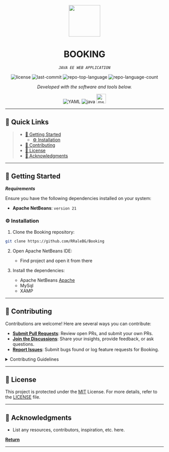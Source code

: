 
<p align="center" id="readme">
  <img src="https://cdn-icons-png.flaticon.com/512/6295/6295417.png" width="100" />
</p>
<p align="center">
    <h1 align="center">BOOKING</h1>
</p>
<p align="center">
    <em><code> JAVA EE WEB APPLICATION </code></em>
</p>
<p align="center">
	<img src="https://img.shields.io/github/license/RRaleBG/Booking?style=flat&color=0080ff" alt="license">
	<img src="https://img.shields.io/github/last-commit/RRaleBG/Booking?style=flat&logo=git&logoColor=white&color=0080ff" alt="last-commit">
	<img src="https://img.shields.io/github/languages/top/RRaleBG/Booking?style=flat&color=0080ff" alt="repo-top-language">
	<img src="https://img.shields.io/github/languages/count/RRaleBG/Booking?style=flat&color=0080ff" alt="repo-language-count">
<p>
<p align="center">
		<em>Developed with the software and tools below.</em>
</p>
<p align="center">
	<img src="https://img.shields.io/badge/YAML-CB171E.svg?style=flat&logo=YAML&logoColor=white" alt="YAML">
	<img src="https://img.shields.io/badge/java-%23ED8B00.svg?style=flat&logo=openjdk&logoColor=white" alt="java">
	<img src="https://www.svgrepo.com/show/303229/microsoft-sql-server-logo.svg" alt="mssql" width="30" height="30" alt="my-sql"/>
	
</p>
<hr>

## 🔗 Quick Links

> - [🚀 Getting Started](#-getting-started)
>   - [⚙️ Installation](#️-installation)
> - [🤝 Contributing](#-contributing)
> - [📄 License](#-license)
> - [👏 Acknowledgments](#-acknowledgments)

---

## 🚀 Getting Started

***Requirements***

Ensure you have the following dependencies installed on your system:

* **Apache NetBeans**: `version 21`

### ⚙️ Installation

1. Clone the Booking repository:

```sh
git clone https://github.com/RRaleBG/Booking
```

2. Open Apache NetBeans IDE:
	- Find project and open it from there


3. Install the dependencies:
	- Apache NetBeans <a href="https://netbeans.apache.org/front/main/download/nb21/" >Apache</a>
	- MySql
	- XAMP
---

## 🤝 Contributing

Contributions are welcome! Here are several ways you can contribute:

- **[Submit Pull Requests](https://github.com/RRaleBG/Booking/blob/main/CONTRIBUTING.md)**: Review open PRs, and submit your own PRs.
- **[Join the Discussions](https://github.com/RRaleBG/Booking/discussions)**: Share your insights, provide feedback, or ask questions.
- **[Report Issues](https://github.com/RRaleBG/Booking/issues)**: Submit bugs found or log feature requests for Booking.

<details closed>
    <summary>Contributing Guidelines</summary>

1. **Fork the Repository**: Start by forking the project repository to your GitHub account.
2. **Clone Locally**: Clone the forked repository to your local machine using a Git client.
   ```sh
   git clone https://github.com/RRaleBG/Booking
   ```
3. **Create a New Branch**: Always work on a new branch, giving it a descriptive name.
   ```sh
   git checkout -b new-feature-x
   ```
4. **Make Your Changes**: Develop and test your changes locally.
5. **Commit Your Changes**: Commit with a clear message describing your updates.
   ```sh
   git commit -m 'Implemented new feature x.'
   ```
6. **Push to GitHub**: Push the changes to your forked repository.
   ```sh
   git push origin new-feature-x
   ```
7. **Submit a Pull Request**: Create a PR against the original project repository. Clearly describe the changes and their motivations.

Once your PR is reviewed and approved, it will be merged into the main branch.

</details>

---

## 📄 License

This project is protected under the [MIT](https://choosealicense.com/licenses/mit) License. For more details, refer to the [LICENSE](https://choosealicense.com/licenses/) file.

---

## 👏 Acknowledgments

- List any resources, contributors, inspiration, etc. here.

[**Return**](#-quick-links)

---

